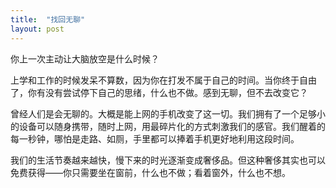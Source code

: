 ```yaml
---
title:  "找回无聊"
layout: post
---
```


你上一次主动让大脑放空是什么时候？

上学和工作的时候发呆不算数，因为你在打发不属于自己的时间。当你终于自由了，你有没有尝试停下自己的思绪，什么也不做。感到无聊，但不去改变它？

曾经人们是会无聊的。大概是能上网的手机改变了这一切。我们拥有了一个足够小的设备可以随身携带，随时上网，用最碎片化的方式刺激我们的感官。我们醒着的每一秒钟，哪怕是走路、如厕，手里都可以捧着手机更好地利用这段时间。

我们的生活节奏越来越快，慢下来的时光逐渐变成奢侈品。但这种奢侈其实也可以免费获得——你只需要坐在窗前，什么也不做；看着窗外，什么也不想。
